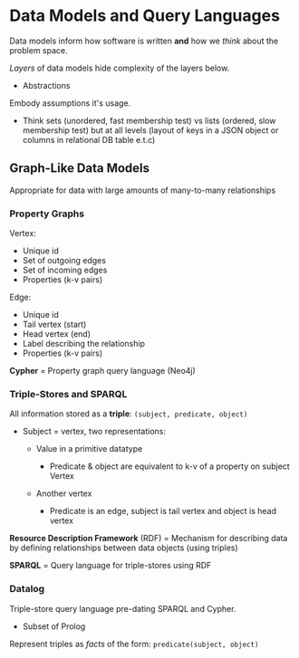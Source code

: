 # Data Models and Query Languages

Data models inform how software is written **and** how we _think_ about the problem space.

_Layers_ of data models hide complexity of the layers below.

- Abstractions

Embody assumptions it's usage.

- Think sets (unordered, fast membership test) vs lists (ordered, slow membership test) but at all levels (layout of keys in a JSON object or columns in relational DB table e.t.c)

## Graph-Like Data Models

Appropriate for data with large amounts of many-to-many relationships

### Property Graphs

Vertex:

- Unique id
- Set of outgoing edges
- Set of incoming edges
- Properties (k-v pairs)

Edge:

- Unique id
- Tail vertex (start)
- Head vertex (end)
- Label describing the relationship
- Properties (k-v pairs)

**Cypher** = Property graph query language (Neo4j)

### Triple-Stores and SPARQL

All information stored as a **triple**: `(subject, predicate, object)`

- Subject = vertex, two representations:

  - Value in a primitive datatype

    - Predicate & object are equivalent to k-v of a property on subject Vertex

  - Another vertex
    - Predicate is an edge, subject is tail vertex and object is head vertex

**Resource Description Framework** (RDF) = Mechanism for describing data by defining relationships between data objects (using triples)

**SPARQL** = Query language for triple-stores using RDF

### Datalog

Triple-store query language pre-dating SPARQL and Cypher.
- Subset of Prolog

Represent triples as *facts* of the form: `predicate(subject, object)`
